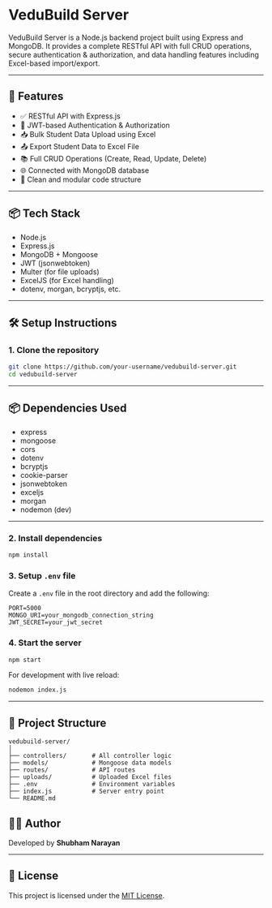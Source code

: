 # VeduBuild Server

VeduBuild Server is a Node.js backend project built using Express and MongoDB. It provides a complete RESTful API with full CRUD operations, secure authentication & authorization, and data handling features including Excel-based import/export.

---

## 🚀 Features

- ✅ RESTful API with Express.js  
- 🔐 JWT-based Authentication & Authorization  
- 📥 Bulk Student Data Upload using Excel  
- 📤 Export Student Data to Excel File  
- 📚 Full CRUD Operations (Create, Read, Update, Delete)  
- 🌐 Connected with MongoDB database  
- 🧩 Clean and modular code structure  

---

## 📦 Tech Stack

- Node.js  
- Express.js  
- MongoDB + Mongoose  
- JWT (jsonwebtoken)  
- Multer (for file uploads)  
- ExcelJS (for Excel handling)  
- dotenv, morgan, bcryptjs, etc.  

---

## 🛠️ Setup Instructions

### 1. Clone the repository

```bash
git clone https://github.com/your-username/vedubuild-server.git
cd vedubuild-server
```

---

## 📦 Dependencies Used

- express  
- mongoose  
- cors  
- dotenv  
- bcryptjs  
- cookie-parser  
- jsonwebtoken  
- exceljs  
- morgan  
- nodemon (dev)

---

### 2. Install dependencies

```bash
npm install
```

### 3. Setup `.env` file

Create a `.env` file in the root directory and add the following:

```env
PORT=5000
MONGO_URI=your_mongodb_connection_string
JWT_SECRET=your_jwt_secret
```

### 4. Start the server

```bash
npm start
```

For development with live reload:

```bash
nodemon index.js
```

---

## 📁 Project Structure

```
vedubuild-server/
│
├── controllers/       # All controller logic
├── models/            # Mongoose data models
├── routes/            # API routes
├── uploads/           # Uploaded Excel files
├── .env               # Environment variables
├── index.js           # Server entry point
└── README.md
```



## 👨‍💻 Author

Developed by **Shubham Narayan**

---

## 📄 License

This project is licensed under the [MIT License](LICENSE).
